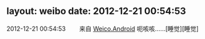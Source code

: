 layout: weibo
date: 2012-12-21 00:54:53
---
2012-12-21 00:54:53  &nbsp;&nbsp;&nbsp;&nbsp;&nbsp;&nbsp; 来自 <a href="http://app.weibo.com/t/feed/l4RWD" rel="nofollow">Weico.Android</a>
呃咳咳……[睡觉][睡觉] ​​​
